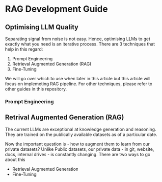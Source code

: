 # RAG Development Guide

## Optimising LLM Quality 
Separating signal from noise is not easy. Hence, optimising LLMs to get exactly what you need is an iterative process. There are 3 techniques that help in this regard:
1. Prompt Engineering
2. Retrieval Augmented Generation (RAG)
3. Fine-Tuning

We will go over which to use when later in this article but this article will focus on implemeting RAG pipeline. For other techniques, please refer to other guides in this repository. 

### Prompt Engineering


## Retrival Augmented Generation (RAG)
The current LLMs are exceptional at knowledge generation and reasoning. They are trained on the publically available datasets as of a particular date. 

Now the important question is - how to augment them to learn from our private datasets?  Unlike Public datasets, our private data - in git, website, docs, internal drives - is constantly changing. There are two ways to go about this
* Retrieval Augmented Generation 
* Fine-Tuning
